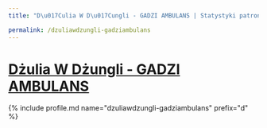 ```yaml
---
title: "D\u017Culia W D\u017Cungli - GADZI AMBULANS | Statystyki patronite.pl | Patromierz"

permalink: /dzuliawdzungli-gadziambulans
---
```


# [Dżulia W Dżungli - GADZI AMBULANS](https://patronite.pl/dzuliawdzungli-gadziambulans)

{% include profile.md name="dzuliawdzungli-gadziambulans" prefix="d" %}
